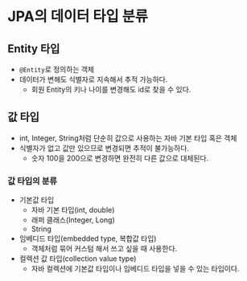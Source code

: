 # JPA의 데이터 타입 분류
## Entity 타입

- `@Entity`로 정의하는 객체
- 데이터가 변해도 식별자로 지속해서 추적 가능하다.
    - 회원 Entity의 키나 나이를 변경해도 id로 찾을 수 있다.

## 값 타입

- int, Integer, String처럼 단순히 값으로 사용하는 자바 기본 타입 혹은 객체
- 식별자가 없고 값만 있으므로 변경되면 추적이 불가능하다.
    - 숫자 100을 200으로 변경하면 완전히 다른 값으로 대체된다.
    
### 값 타입의 분류

-  기본값 타입
    - 자바 기본 타입(int, double)
    - 래퍼 클래스(Integer, Long)
    - String
- 임베디드 타입(embedded type, 복합값 타입)
    - 객체처럼 묶어 커스텀 해서 쓰고 싶을 때 사용한다.
- 컬렉션 값 타입(collection value type)
    - 자바 컬렉션에 기본값 타입이나 임베디드 타입을 넣을 수 있는 타입이다.